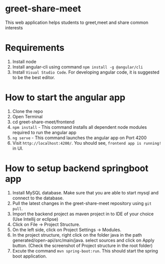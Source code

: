 # greet-share-meet
This web application helps students to greet,meet and share common interests

# Requirements
1. Install node
2. Install angular-cli using command `npm install -g @angular/cli`
3. Install `Visual Studio Code`. For developing angular code, it is suggested to be the best editor.

# How to start the angular app

1. Clone the repo
2. Open Terminal
3. cd greet-share-meet/frontend
4. `npm install` - This command installs all dependent node modules required to run the angular app
5. `ng serve` - This command launches the angular app on Port 4200
6. Visit `http://localhost:4200/`. You should see, `frontend app is running!` in UI.

# How to setup backend springboot app

1. Install MySQL database. Make sure that you are able to start mysql and connect to the database.
2. Pull the latest changes in the greet-share-meet repository using `git pull`.
3. Import the backend project as maven project in to IDE of your choice (Use Intellij or eclipse)
4. Click on File -> Project Structure. 
5. On the left side, click on Project Settings -> Modules.
6. In the project structure, right click on the folder java in the path generated/open-api/src/main/java. select sources and click on Apply button. (Check the screenshot of Project structure in the root folder)
7. Excute the command `mvn spring-boot:run`. This should start the spring boot application.

